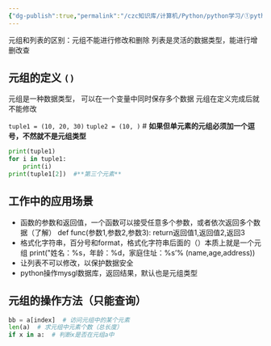 ```yaml
---
{"dg-publish":true,"permalink":"/czc知识库/计算机/Python/python学习/①python基础/105-元组/","dgPassFrontmatter":true,"created":"2024-10-31T20:45:25.945+08:00","updated":"2024-12-08T12:39:45.284+08:00"}
---
```



元组和列表的区别：元组不能进行修改和删除
列表是灵活的数据类型，能进行增删改查
## 元组的定义 `()`
元组是一种数据类型，
可以在一个变量中同时保存多个数据
元组在定义完成后就不能修改

`tuple1 = (10, 20, 30)`
`tuple2 = (10, )`  # **如果但单元素的元组必须加一个逗号，不然就不是元组类型**

```python
print(tuple1)
for i in tuple1:
	print(i)
print(tuple1[2])  #**第三个元素**
```

## 工作中的应用场景
- 函数的参数和返回值，一个函数可以接受任意多个参数，或者依次返回多个数据（了解）
	def func(参数1,参数2,参数3):
	return返回值1,返回值2,返回3
- 格式化字符串，百分号和format，格式化字符串后面的（）本质上就是一个元组
	print("姓名：%s，年龄：%d，家庭住址：%s’% (name,age,address))
- 让列表不可以修改，以保护数据安全
- python操作mysgl数据库，返回结果，默认也是元组类型

## 元组的操作方法（只能查询）

```python
bb = a[index]  # 访问元组中的某个元素
len(a)  # 求元组中元素个数（总长度）
if x in a:  # 判断x是否在元组a中
```